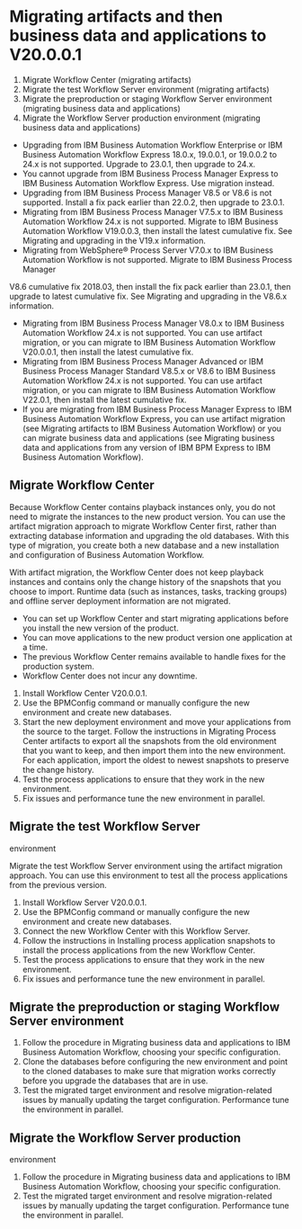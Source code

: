 # Migrating artifacts and then business data and applications to V20.0.0.1

1. Migrate Workflow Center (migrating artifacts)
2. Migrate the test Workflow Server environment (migrating artifacts)
3. Migrate the preproduction or staging Workflow Server environment (migrating business data and
applications)
4. Migrate the Workflow Server production environment (migrating business
data and applications)

- Upgrading from IBM Business Automation Workflow
Enterprise or IBM Business Automation Workflow
Express 18.0.x, 19.0.0.1, or
19.0.0.2 to 24.x is
not supported. Upgrade to 23.0.1, then upgrade to 24.x.
- You cannot upgrade from IBM Business Process Manager
Express to IBM Business Automation Workflow
Express. Use migration
instead.
- Upgrading from IBM Business Process Manager
 V8.5 or V8.6 is not
supported. Install a fix pack earlier than 22.0.2, then upgrade to 23.0.1.
- Migrating from IBM Business Process Manager
 V7.5.x to IBM Business Automation Workflow 24.x is not supported.
Migrate to IBM Business Automation Workflow
V19.0.0.3, then install the latest cumulative fix. See Migrating and upgrading in the V19.x information.
- Migrating from WebSphere® Process
Server V7.0.x to IBM Business Automation Workflow is not supported.
Migrate to IBM Business Process Manager

V8.6 cumulative fix 2018.03, then install the fix pack earlier than 23.0.1, then upgrade to latest
cumulative fix. See Migrating and upgrading in the V8.6.x information.
- Migrating from IBM Business Process Manager
 V8.0.x to IBM Business Automation Workflow 24.x is not supported.
You can use artifact migration, or you can migrate to IBM Business Automation Workflow V20.0.0.1, then
install the latest cumulative fix.
- Migrating from IBM Business Process Manager
 Advanced or IBM Business Process Manager
 Standard V8.5.x or
V8.6 to IBM Business Automation Workflow 24.x
is not supported. You can use artifact migration, or you can migrate to IBM Business Automation Workflow V22.0.1, then install
the latest cumulative fix.
- If you are migrating from IBM Business Process Manager
Express to IBM Business Automation Workflow
Express, you can use artifact
migration (see Migrating artifacts to IBM Business Automation Workflow) or you can migrate business data and
applications (see Migrating business data and applications from any version of IBM BPM Express to IBM Business Automation Workflow).

## Migrate Workflow Center

Because
Workflow Center contains playback instances only, you do not need to
migrate the instances to the new product version. You can use the
artifact migration approach to migrate Workflow Center first, rather
than extracting database information and upgrading the old databases.
With this type of migration, you create both a new database and a
new installation and configuration of Business Automation Workflow.

With
artifact migration, the Workflow Center does not keep playback instances
and contains only the change history of the snapshots that you choose
to import. Runtime data (such as instances, tasks, tracking groups)
and offline server deployment information are not migrated.

- You can set up Workflow Center and start migrating applications
before you install the new version of the product.
- You can move applications to the new product version one application
at a time.
- The previous Workflow Center remains available to handle fixes
for the production system.
- Workflow Center does not incur any downtime.

1. Install Workflow Center V20.0.0.1.
2. Use the BPMConfig command or manually configure
the new environment and create new databases.
3. Start the new deployment environment and move your applications
from the source to the target. Follow the instructions in Migrating Process Center artifacts to
export all the snapshots from the old environment that you want to
keep, and then import them into the new environment. For each application,
import the oldest to newest snapshots to preserve the change history.
4. Test the process applications to ensure that they work in the
new environment.
5. Fix issues and performance tune the new environment in parallel.

## Migrate the test Workflow Server
environment

Migrate
the test Workflow Server environment using the artifact migration approach.
You can use this environment to test all the process applications
from the previous version.

1. Install Workflow Server V20.0.0.1.
2. Use the BPMConfig command or manually configure
the new environment and create new databases.
3. Connect the new Workflow Center with this Workflow Server.
4. Follow the instructions in Installing process application snapshots to install
the process applications from the new Workflow Center.
5. Test the process applications to ensure that they work in the
new environment.
6. Fix issues and performance tune the new environment in parallel.

## Migrate the preproduction or staging Workflow Server environment

1. Follow the procedure in Migrating business data and applications to IBM Business Automation Workflow,
choosing your specific configuration.
2. Clone the databases before configuring the new environment and
point to the cloned databases to make sure that migration works correctly
before you upgrade the databases that are in use.
3. Test the migrated target environment and resolve migration-related
issues by manually updating the target configuration. Performance
tune the environment in parallel.

## Migrate the Workflow Server production
environment

1. Follow the procedure in Migrating business data and applications to IBM Business Automation Workflow,
choosing your specific configuration.
2. Test the migrated target environment and resolve migration-related
issues by manually updating the target configuration. Performance
tune the environment in parallel.